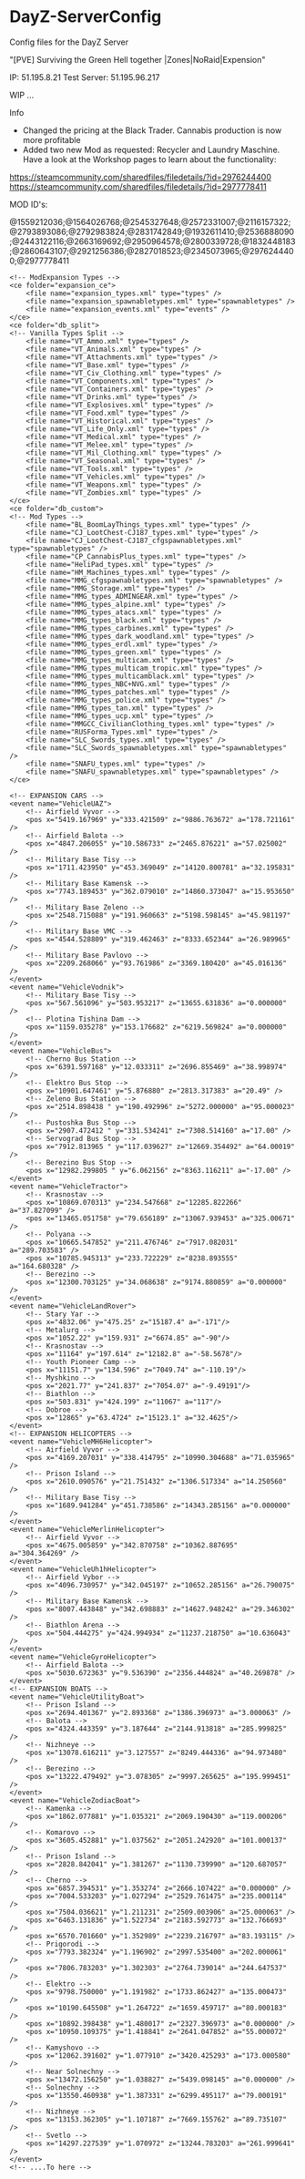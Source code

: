 # DayZ-ServerConfig

Config files for the DayZ Server

"[PVE] Surviving the Green Hell together |Zones|NoRaid|Expension"

IP: 51.195.8.21
Test Server: 51.195.96.217

WIP ...

Info

- Changed the pricing at the Black Trader. Cannabis production is now more profitable
- Added two new Mod as requested: Recycler and Laundry Maschine. Have a look at the Workshop pages to learn about the functionality:

https://steamcommunity.com/sharedfiles/filedetails/?id=2976244400
https://steamcommunity.com/sharedfiles/filedetails/?id=2977778411


MOD ID's:

@1559212036;@1564026768;@2545327648;@2572331007;@2116157322;@2793893086;@2792983824;@2831742849;@1932611410;@2536888090;@2443122116;@2663169692;@2950964578;@2800339728;@1832448183;@2860643107;@2921256386;@2827018523;@2345073965;@2976244400;@2977778411


<!-- .......................................... -->  
<!-- add to econemycore.xml  -->
<!-- .......................................... -->  
	<!-- ModExpansion Types -->
	<ce folder="expansion_ce">
		<file name="expansion_types.xml" type="types" />
		<file name="expansion_spawnabletypes.xml" type="spawnabletypes" />
		<file name="expansion_events.xml" type="events" />
	</ce>
	<ce folder="db_split">
    <!-- Vanilla Types Split -->
        <file name="VT_Ammo.xml" type="types" />
        <file name="VT_Animals.xml" type="types" />
        <file name="VT_Attachments.xml" type="types" />
        <file name="VT_Base.xml" type="types" />
        <file name="VT_Civ_Clothing.xml" type="types" />
        <file name="VT_Components.xml" type="types" />
        <file name="VT_Containers.xml" type="types" />
        <file name="VT_Drinks.xml" type="types" />
        <file name="VT_Explosives.xml" type="types" />
        <file name="VT_Food.xml" type="types" />
		<file name="VT_Historical.xml" type="types" />
        <file name="VT_Life_Only.xml" type="types" />
        <file name="VT_Medical.xml" type="types" />
        <file name="VT_Melee.xml" type="types" />
        <file name="VT_Mil_Clothing.xml" type="types" />
        <file name="VT_Seasonal.xml" type="types" />
        <file name="VT_Tools.xml" type="types" />
        <file name="VT_Vehicles.xml" type="types" />
        <file name="VT_Weapons.xml" type="types" />
        <file name="VT_Zombies.xml" type="types" />
    </ce>
	<ce folder="db_custom">
	<!-- Mod Types -->
		<file name="BL_BoomLayThings_types.xml" type="types" />
		<file name="CJ_LootChest-CJ187_types.xml" type="types" />
		<file name="CJ_LootChest-CJ187_cfgspawnabletypes.xml" type="spawnabletypes" />
		<file name="CP_CannabisPlus_types.xml" type="types" />
		<file name="HeliPad_types.xml" type="types" />
		<file name="HM_Machines_types.xml" type="types" />
		<file name="MMG_cfgspawnabletypes.xml" type="spawnabletypes" />
		<file name="MMG_Storage.xml" type="types" />
		<file name="MMG_types_ADMINGEAR.xml" type="types" />
		<file name="MMG_types_alpine.xml" type="types" />
		<file name="MMG_types_atacs.xml" type="types" />
		<file name="MMG_types_black.xml" type="types" />
		<file name="MMG_types_carbines.xml" type="types" />
		<file name="MMG_types_dark_woodland.xml" type="types" />
		<file name="MMG_types_erdl.xml" type="types" />
		<file name="MMG_types_green.xml" type="types" />
		<file name="MMG_types_multicam.xml" type="types" />
		<file name="MMG_types_multicam_tropic.xml" type="types" />
		<file name="MMG_types_multicamblack.xml" type="types" />
		<file name="MMG_types_NBC+NVG.xml" type="types" />
		<file name="MMG_types_patches.xml" type="types" />
		<file name="MMG_types_police.xml" type="types" />
		<file name="MMG_types_tan.xml" type="types" />
		<file name="MMG_types_ucp.xml" type="types" />
		<file name="MMGCC_CivilianClothing_types.xml" type="types" />
		<file name="RUSForma_Types.xml" type="types" />
		<file name="SLC_Swords_types.xml" type="types" />
		<file name="SLC_Swords_spawnabletypes.xml" type="spawnabletypes" />
		<file name="SNAFU_types.xml" type="types" />
		<file name="SNAFU_spawnabletypes.xml" type="spawnabletypes" />
	</ce>

<!-- .......................................... -->  
<!-- add to cfg_eventspawns.xml  -->
<!-- .......................................... -->  
<!-- Copy from here... -->
	<!-- EXPANSION CARS -->
	<event name="VehicleUAZ">
		<!-- Airfield Vyvor -->
		<pos x="5419.167969" y="333.421509" z="9886.763672" a="178.721161" />
		<!-- Airfield Balota -->
		<pos x="4847.206055" y="10.586733" z="2465.876221" a="57.025002" />
		<!-- Military Base Tisy -->
		<pos x="1711.423950" y="453.369049" z="14120.800781" a="32.195831" />
		<!-- Military Base Kamensk -->
		<pos x="7743.189453" y="362.079010" z="14860.373047" a="15.953650" />
		<!-- Military Base Zeleno -->
		<pos x="2548.715088" y="191.960663" z="5198.598145" a="45.981197" />
		<!-- Military Base VMC -->
		<pos x="4544.528809" y="319.462463" z="8333.652344" a="26.989965" />
		<!-- Military Base Pavlovo -->
		<pos x="2209.268066" y="93.761986" z="3369.180420" a="45.016136" />
	</event>
	<event name="VehicleVodnik">
		<!-- Military Base Tisy -->
		<pos x="567.561096" y="503.953217" z="13655.631836" a="0.000000" />
		<!-- Plotina Tishina Dam -->
		<pos x="1159.035278" y="153.176682" z="6219.569824" a="0.000000" />
	</event>
	<event name="VehicleBus">
		<!-- Cherno Bus Station -->
		<pos x="6391.597168" y="12.033311" z="2696.855469" a="38.998974" />
		<!-- Elektro Bus Stop -->
		<pos x="10901.647461" y="5.876880" z="2813.317383" a="20.49" />
		<!-- Zeleno Bus Station -->
		<pos x="2514.898438 " y="190.492996" z="5272.000000" a="95.000023" />
		<!-- Pustoshka Bus Stop -->
		<pos x="2907.472412 " y="331.534241" z="7308.514160" a="17.00" />
		<!-- Servograd Bus Stop -->
		<pos x="7912.813965 " y="117.039627" z="12669.354492" a="64.00019" />
		<!-- Berezino Bus Stop -->
		<pos x="12982.299805 " y="6.062156" z="8363.116211" a="-17.00" />
	</event>
	<event name="VehicleTractor">
		<!-- Krasnostav -->
		<pos x="10869.070313" y="234.547668" z="12285.822266" a="37.827099" />
		<pos x="13465.051758" y="79.656189" z="13067.939453" a="325.00671" />
		<!-- Polyana -->
		<pos x="10665.547852" y="211.476746" z="7917.082031" a="289.703583" />
		<pos x="10785.945313" y="233.722229" z="8238.893555" a="164.680328" />
		<!-- Berezino -->
		<pos x="12300.703125" y="34.068638" z="9174.880859" a="0.000000" />
	</event>
	<event name="VehicleLandRover">
	    <!-- Stary Yar -->
		<pos x="4832.06" y="475.25" z="15187.4" a="-171"/>
        <!-- Metalurg -->
		<pos x="1052.22" y="159.931" z="6674.85" a="-90"/>
		<!-- Krasnostav -->
		<pos x="11164" y="197.614" z="12182.8" a="-58.5678"/>
		<!-- Youth Pioneer Camp -->
		<pos x="11151.7" y="134.596" z="7049.74" a="-110.19"/>
        <!-- Myshkino -->
		<pos x="2021.77" y="241.837" z="7054.07" a="-9.49191"/>
		<!-- Biathlon -->
		<pos x="503.831" y="424.199" z="11067" a="117"/>
		<!-- Dobroe -->
		<pos x="12865" y="63.4724" z="15123.1" a="32.4625"/>
	</event>
	<!-- EXPANSION HELICOPTERS -->
	<event name="VehicleMH6Helicopter">
		<!-- Airfield Vyvor -->
		<pos x="4169.207031" y="338.414795" z="10990.304688" a="71.035965" />
		<!-- Prison Island -->
		<pos x="2610.090576" y="21.751432" z="1306.517334" a="14.250560" />
		<!-- Military Base Tisy -->
		<pos x="1689.941284" y="451.738586" z="14343.285156" a="0.000000" />
	</event>
	<event name="VehicleMerlinHelicopter">
		<!-- Airfield Vyvor -->
		<pos x="4675.005859" y="342.870758" z="10362.887695" a="304.364269" />
	</event>
	<event name="VehicleUh1hHelicopter">
		<!-- Airfield Vybor -->
		<pos x="4096.730957" y="342.045197" z="10652.285156" a="26.790075" />
		<!-- Military Base Kamensk -->
		<pos x="8007.443848" y="342.698883" z="14627.948242" a="29.346302" />
		<!-- Biathlon Arena -->
		<pos x="504.444275" y="424.994934" z="11237.218750" a="10.636043" />
	</event>
	<event name="VehicleGyroHelicopter">
		<!-- Airfield Balota -->
		<pos x="5030.672363" y="9.536390" z="2356.444824" a="40.269878" />
	</event>
	<!-- EXPANSION BOATS -->
	<event name="VehicleUtilityBoat">
		<!-- Prison Island -->
		<pos x="2694.401367" y="2.893368" z="1386.396973" a="3.000063" />
		<!-- Balota -->
		<pos x="4324.443359" y="3.187644" z="2144.913818" a="285.999825" />
		<!-- Nizhneye -->
		<pos x="13078.616211" y="3.127557" z="8249.444336" a="94.973480" />
		<!-- Berezino -->
		<pos x="13222.479492" y="3.078305" z="9997.265625" a="195.999451" />
	</event>
	<event name="VehicleZodiacBoat">
		<!-- Kamenka -->
		<pos x="1862.077881" y="1.035321" z="2069.190430" a="119.000206" />
		<!-- Komarovo -->
		<pos x="3605.452881" y="1.037562" z="2051.242920" a="101.000137" />
		<!-- Prison Island -->
		<pos x="2828.842041" y="1.381267" z="1130.739990" a="120.687057" />
		<!-- Cherno -->
		<pos x="6857.394531" y="1.353274" z="2666.107422" a="0.000000" />
		<pos x="7004.533203" y="1.027294" z="2529.761475" a="235.000114" />
		<pos x="7504.036621" y="1.211231" z="2509.003906" a="25.000063" />
		<pos x="6463.131836" y="1.522734" z="2183.592773" a="132.766693" />
		<pos x="6570.701660" y="1.352989" z="2239.216797" a="83.193115" />
		<!-- Prigorodi -->
		<pos x="7793.382324" y="1.196902" z="2997.535400" a="202.000061" />
		<pos x="7806.783203" y="1.302303" z="2764.739014" a="244.647537" />
		<!-- Elektro -->
		<pos x="9798.750000" y="1.191982" z="1733.862427" a="135.000473" />
		<pos x="10190.645508" y="1.264722" z="1659.459717" a="80.000183" />
		<pos x="10892.398438" y="1.480017" z="2327.396973" a="0.000000" />
		<pos x="10950.109375" y="1.418841" z="2641.047852" a="55.000072" />
		<!-- Kamyshovo -->
		<pos x="12062.391602" y="1.077910" z="3420.425293" a="173.000580" />
		<!-- Near Solnechny -->
		<pos x="13472.156250" y="1.038827" z="5439.098145" a="0.000000" />
		<!-- Solnechny -->
		<pos x="13550.460938" y="1.387331" z="6299.495117" a="79.000191" />
		<!-- Nizhneye -->
		<pos x="13153.362305" y="1.107187" z="7669.155762" a="89.735107" />
		<!-- Svetlo -->
		<pos x="14297.227539" y="1.070972" z="13244.783203" a="261.999641" />
	</event>
	<!-- ....To here -->

 <event name="StaticContaminatedArea">
		<zone smin="0" smax="0" dmin="5" dmax="8" r="75" />
		<pos x="6034" z="7823" />
		<pos x="5045" z="9840" />
		<pos x="8496" z="13976" />
		<pos x="4903" z="5682" />
		<pos x="4009" z="11846" />
		<pos x="4124" z="10551" />
		<pos x="5344" z="9881" />
		<pos x="10415" z="8911" />
		<!-- <pos x="11876" z="12530" /> Heli Trader Krasno -->
		<pos x="3721" z="8920" />
		<pos x="6338" z="7800" />
		<pos x="4625" z="10467" />
		<pos x="1819" z="3452" />
		<pos x="4496" z="9625" />
		<pos x="2736" z="5377" />
		<pos x="2712" z="6758" />
		<pos x="4186" z="11041" />
		<pos x="10122" z="5490" />
		<pos x="1465" z="13645" />
		<pos x="4944" z="2460" />
		<pos x="4372" z="4643" />
		<pos x="9494" z="8820" />
		<pos x="3082" z="7979" />
		<!-- <pos x="3710" z="5993" /> Green Mountain-->
		<pos x="11507" z="14472" />
		<pos x="10942" z="13392" />
		<pos x="3339" z="15187" />
		<pos x="2722" z="9998" />
		<pos x="4965" z="15113" />
		<pos x="7955" z="14634" />
		<pos x="9555" z="13679" />
		<pos x="598" z="13669" />
		<pos x="8128" z="10955" />
		<pos x="5413" z="12606" />
		<pos x="1661" z="14346" />
		<pos x="1256" z="11449" />
		<pos x="3450" z="13016" />
		<pos x="5409" z="8539" />
		<pos x="3529" z="12545" />
		<pos x="7239" z="7012" />
		<pos x="10432" z="5978" />
		<pos x="4319" z="10174" />
		<pos x="748" z="1876" />
		<pos x="4761" z="6785" />
		<pos x="3656" z="2459" />
		<pos x="1910" z="2254" />
		<pos x="10698" z="8081" />
		<pos x="7097" z="12709" />
		<pos x="2509" z="5079" />
		<pos x="3681" z="14811" />
		<pos x="11211" z="12238" />
		<pos x="509" z="11089" />
		<pos x="5985" z="10342" />
		<pos x="4707" z="6365" />
		<pos x="4624" z="9603" />
		<pos x="6504" z="2749" />
		<pos x="341" z="9401" />
		<pos x="7254" z="3046" />
		<pos x="1143" z="2386" />
		<pos x="12195" z="13831" />
		<pos x="10996" z="12417" />
		<pos x="11800" z="14311" />
		<pos x="10432" z="9136" />
		<pos x="9559" z="11816" />
		<pos x="1484" z="11946" />
		<pos x="4531" z="8306" />
		<pos x="8093" z="9316" />
		<pos x="7177" z="7686" />
		<pos x="1157" z="7239" />
		<pos x="8175" z="12754" />
		<pos x="1427" z="14459" />
		<pos x="2835" z="12377" />
		<pos x="7702" z="12630" />
		<pos x="1686" z="14171" />
		<pos x="1554" z="13585" />
		<pos x="4338" z="13059" />
		<pos x="6666" z="14459" />
		<pos x="7817" z="14780" />
	</event>
<!-- .......................................... -->  
<!-- add to cfg_randompresets.xml  -->
<!-- .......................................... -->  	
<cargo chance="0.15" name="toolsHermit">
				<item name="WeaponCleaningKit" chance="0.10" />
				<item name="Matchbox" chance="0.15" />
				<item name="CanOpener" chance="0.05" />
				<item name="Rope" chance="0.07" />
				<item name="Rag" chance="0.07" />
				<item name="CJ_Key1" chance="0.01" />
				<item name="CJ_Key2" chance="0.01" />
				<item name="Hatchet" chance="0.07" />
				<item name="StoneKnife" chance="0.1" />
				<item name="HuntingKnife" chance="0.08" />
				<item name="PurificationTablets" chance="0.05" />
				<item name="CharcoalTablets" chance="0.05" />
		</cargo>
		<cargo chance="0.25" name="toolsPolice">
				<item name="Battery9V" chance="0.1" />
				<item name="PersonalRadio" chance="0.1" />
				<item name="Flashlight" chance="0.15" />
				<item name="Roadflare" chance="0.2" />
				<item name="CombatKnife" chance="0.05" />
				<item name="Morphine" chance="0.05" />
				<item name="CJ_Key1" chance="0.01" />
				<item name="CJ_Key2" chance="0.01" />
				<item name="BandageDressing" chance="0.05" />
		</cargo>
		<cargo chance="0.35" name="toolsIndustrial">
				<item name="Pipe" chance="0.07" />
				<item name="Hatchet" chance="0.07" />
				<item name="Crowbar" chance="0.07" />
				<item name="Rope" chance="0.1" />
				<item name="DuctTape" chance="0.1" />
				<item name="CJ_Key2" chance="0.01" />
				<item name="Battery9V" chance="0.2" />
				<item name="Flashlight" chance="0.2" />
		</cargo>
		<cargo chance="0.1" name="mixArmy">
				<item name="SodaCan_Cola" chance="0.05" />
				<item name="SodaCan_Pipsi" chance="0.05" />
				<item name="SodaCan_Spite" chance="0.05" />
				<item name="TunaCan" chance="0.1" />
				<item name="SardinesCan" chance="0.05" />
				<item name="CJ_Key3" chance="0.01" />
				<item name="PeachesCan" chance="0.05" />
				<item name="SpaghettiCan" chance="0.05" />
				<item name="BakedBeansCan" chance="0.05" />
				<item name="TacticalBaconCan" chance="0.1" />
				<item name="Canteen" chance="0.1" />
				<item name="Ammo_45ACP" chance="0.2" />
				<item name="AmmoBox_45ACP_25Rnd" chance="0.05" />
				<item name="Ammo_762x39" chance="0.2" />
				<item name="AmmoBox_762x39_20Rnd" chance="0.05" />
				<item name="Ammo_762x54" chance="0.2" />
				<item name="AmmoBox_762x54_20Rnd" chance="0.05" />
		</cargo>




